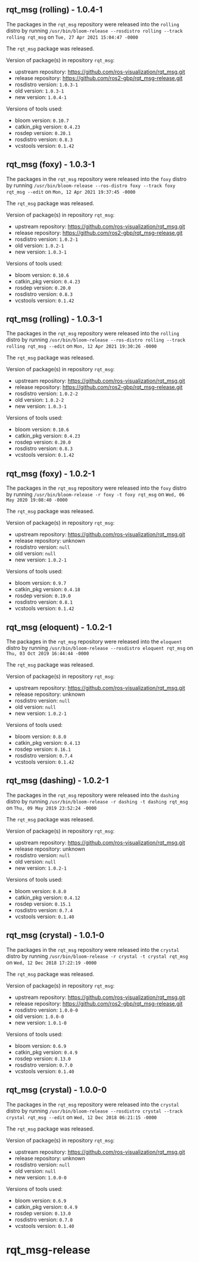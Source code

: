 ## rqt_msg (rolling) - 1.0.4-1

The packages in the `rqt_msg` repository were released into the `rolling` distro by running `/usr/bin/bloom-release --rosdistro rolling --track rolling rqt_msg` on `Tue, 27 Apr 2021 15:04:47 -0000`

The `rqt_msg` package was released.

Version of package(s) in repository `rqt_msg`:

- upstream repository: https://github.com/ros-visualization/rqt_msg.git
- release repository: https://github.com/ros2-gbp/rqt_msg-release.git
- rosdistro version: `1.0.3-1`
- old version: `1.0.3-1`
- new version: `1.0.4-1`

Versions of tools used:

- bloom version: `0.10.7`
- catkin_pkg version: `0.4.23`
- rosdep version: `0.20.1`
- rosdistro version: `0.8.3`
- vcstools version: `0.1.42`


## rqt_msg (foxy) - 1.0.3-1

The packages in the `rqt_msg` repository were released into the `foxy` distro by running `/usr/bin/bloom-release --ros-distro foxy --track foxy rqt_msg --edit` on `Mon, 12 Apr 2021 19:37:45 -0000`

The `rqt_msg` package was released.

Version of package(s) in repository `rqt_msg`:

- upstream repository: https://github.com/ros-visualization/rqt_msg.git
- release repository: https://github.com/ros2-gbp/rqt_msg-release.git
- rosdistro version: `1.0.2-1`
- old version: `1.0.2-1`
- new version: `1.0.3-1`

Versions of tools used:

- bloom version: `0.10.6`
- catkin_pkg version: `0.4.23`
- rosdep version: `0.20.0`
- rosdistro version: `0.8.3`
- vcstools version: `0.1.42`


## rqt_msg (rolling) - 1.0.3-1

The packages in the `rqt_msg` repository were released into the `rolling` distro by running `/usr/bin/bloom-release --ros-distro rolling --track rolling rqt_msg --edit` on `Mon, 12 Apr 2021 19:30:26 -0000`

The `rqt_msg` package was released.

Version of package(s) in repository `rqt_msg`:

- upstream repository: https://github.com/ros-visualization/rqt_msg.git
- release repository: https://github.com/ros2-gbp/rqt_msg-release.git
- rosdistro version: `1.0.2-2`
- old version: `1.0.2-2`
- new version: `1.0.3-1`

Versions of tools used:

- bloom version: `0.10.6`
- catkin_pkg version: `0.4.23`
- rosdep version: `0.20.0`
- rosdistro version: `0.8.3`
- vcstools version: `0.1.42`


## rqt_msg (foxy) - 1.0.2-1

The packages in the `rqt_msg` repository were released into the `foxy` distro by running `/usr/bin/bloom-release -r foxy -t foxy rqt_msg` on `Wed, 06 May 2020 19:08:40 -0000`

The `rqt_msg` package was released.

Version of package(s) in repository `rqt_msg`:

- upstream repository: https://github.com/ros-visualization/rqt_msg.git
- release repository: unknown
- rosdistro version: `null`
- old version: `null`
- new version: `1.0.2-1`

Versions of tools used:

- bloom version: `0.9.7`
- catkin_pkg version: `0.4.18`
- rosdep version: `0.19.0`
- rosdistro version: `0.8.1`
- vcstools version: `0.1.42`


## rqt_msg (eloquent) - 1.0.2-1

The packages in the `rqt_msg` repository were released into the `eloquent` distro by running `/usr/bin/bloom-release --rosdistro eloquent rqt_msg` on `Thu, 03 Oct 2019 16:44:44 -0000`

The `rqt_msg` package was released.

Version of package(s) in repository `rqt_msg`:

- upstream repository: https://github.com/ros-visualization/rqt_msg.git
- release repository: unknown
- rosdistro version: `null`
- old version: `null`
- new version: `1.0.2-1`

Versions of tools used:

- bloom version: `0.8.0`
- catkin_pkg version: `0.4.13`
- rosdep version: `0.16.1`
- rosdistro version: `0.7.4`
- vcstools version: `0.1.42`


## rqt_msg (dashing) - 1.0.2-1

The packages in the `rqt_msg` repository were released into the `dashing` distro by running `/usr/bin/bloom-release -r dashing -t dashing rqt_msg` on `Thu, 09 May 2019 23:52:24 -0000`

The `rqt_msg` package was released.

Version of package(s) in repository `rqt_msg`:

- upstream repository: https://github.com/ros-visualization/rqt_msg.git
- release repository: unknown
- rosdistro version: `null`
- old version: `null`
- new version: `1.0.2-1`

Versions of tools used:

- bloom version: `0.8.0`
- catkin_pkg version: `0.4.12`
- rosdep version: `0.15.1`
- rosdistro version: `0.7.4`
- vcstools version: `0.1.40`


## rqt_msg (crystal) - 1.0.1-0

The packages in the `rqt_msg` repository were released into the `crystal` distro by running `/usr/bin/bloom-release -r crystal -t crystal rqt_msg` on `Wed, 12 Dec 2018 17:22:19 -0000`

The `rqt_msg` package was released.

Version of package(s) in repository `rqt_msg`:

- upstream repository: https://github.com/ros-visualization/rqt_msg.git
- release repository: https://github.com/ros2-gbp/rqt_msg-release.git
- rosdistro version: `1.0.0-0`
- old version: `1.0.0-0`
- new version: `1.0.1-0`

Versions of tools used:

- bloom version: `0.6.9`
- catkin_pkg version: `0.4.9`
- rosdep version: `0.13.0`
- rosdistro version: `0.7.0`
- vcstools version: `0.1.40`


## rqt_msg (crystal) - 1.0.0-0

The packages in the `rqt_msg` repository were released into the `crystal` distro by running `/usr/bin/bloom-release --rosdistro crystal --track crystal rqt_msg --edit` on `Wed, 12 Dec 2018 06:21:15 -0000`

The `rqt_msg` package was released.

Version of package(s) in repository `rqt_msg`:

- upstream repository: https://github.com/ros-visualization/rqt_msg.git
- release repository: unknown
- rosdistro version: `null`
- old version: `null`
- new version: `1.0.0-0`

Versions of tools used:

- bloom version: `0.6.9`
- catkin_pkg version: `0.4.9`
- rosdep version: `0.13.0`
- rosdistro version: `0.7.0`
- vcstools version: `0.1.40`


# rqt_msg-release